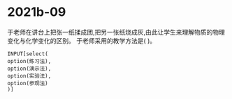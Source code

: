 # 2021b-09
于老师在讲台上把张一纸揉成团,把另一张纸烧成灰,由此让学生来理解物质的物理变化与化学变化的区别。
于老师采用的教学方法是( )。
```meta-bind
INPUT[select(
option(练习法),
option(演示法),
option(实验法),
option(参观法)
)]
```